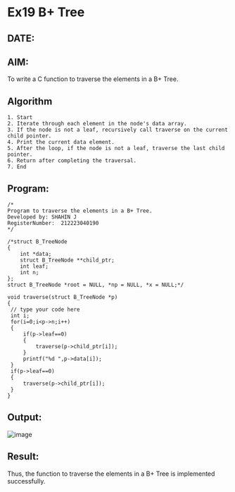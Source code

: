 # Ex19 B+ Tree
## DATE:
## AIM:
To write a C function to traverse the elements in a B+ Tree.

## Algorithm
```
1. Start 
2. Iterate through each element in the node's data array. 
3. If the node is not a leaf, recursively call traverse on the current child pointer. 
4. Print the current data element. 
5. After the loop, if the node is not a leaf, traverse the last child pointer. 
6. Return after completing the traversal. 
7. End
``` 
## Program:
```
/*
Program to traverse the elements in a B+ Tree.
Developed by: SHAHIN J 
RegisterNumber:  212223040190
*/
```
```
/*struct B_TreeNode
{
    int *data;
    struct B_TreeNode **child_ptr;
    int leaf;
    int n;
};
struct B_TreeNode *root = NULL, *np = NULL, *x = NULL;*/

void traverse(struct B_TreeNode *p)
{
 // type your code here 
 int i;
 for(i=0;i<p->n;i++)
 {
     if(p->leaf==0)
     {
         traverse(p->child_ptr[i]);
     }
     printf("%d ",p->data[i]);
 }
 if(p->leaf==0)
 {
     traverse(p->child_ptr[i]);
 }
}
```
## Output:
![image](https://github.com/user-attachments/assets/82ee6d8d-2c72-4dbf-aed6-a7ca33634c23)

## Result:
Thus, the function to traverse the elements in a B+ Tree is implemented successfully.
